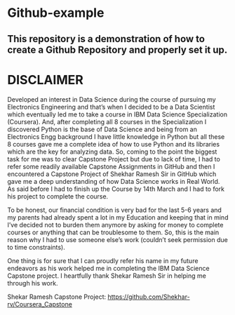 # Github-example
This repository is a demonstration of how to create a Github Repository and properly set it up.
-------------------------------------------------------------------------------------------------
# DISCLAIMER
Developed an interest in Data Science during the course of pursuing my Electronics Engineering and that’s when I decided to be a Data Scientist which eventually led me to take a course in IBM Data Science Specialization (Coursera). And, after completing all 8 courses in the Specialization I discovered Python is the base of Data Science and being from an Electronics Engg background I have little knowledge in Python but all these 8 courses gave me a complete idea of how to use Python and its libraries which are the key for analyzing data. So, coming to the point the biggest task for me was to clear Capstone Project but due to lack of time, I had to refer some readily available Capstone Assignments in GitHub and then I encountered a Capstone Project of Shekhar Ramesh Sir in GitHub which gave me a deep understanding of how Data Science works in Real World. As said before I had to finish up the Course by 14th March and I had to fork his project to complete the course. 

To be honest, our financial condition is very bad for the last 5-6 years and my parents had already spent a lot in my Education and keeping that in mind I’ve decided not to burden them anymore by asking for money to complete courses or anything that can be troublesome to them. So, this is the main reason why I had to use someone else’s work (couldn’t seek permission due to time constraints).

One thing is for sure that I can proudly refer his name in my future endeavors as his work helped me in completing the IBM Data Science Capstone project.
I heartfully thank Shekar Ramesh Sir in helping me through his work.


Shekar Ramesh Capstone Project:
https://github.com/Shekhar-rv/Coursera_Capstone 

